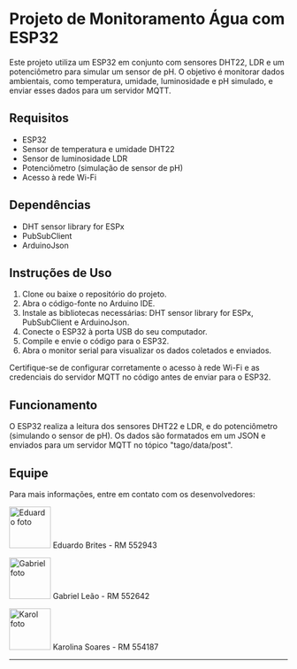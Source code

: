 # Projeto de Monitoramento Água com ESP32

Este projeto utiliza um ESP32 em conjunto com sensores DHT22, LDR e um potenciômetro para simular um sensor de pH. O objetivo é monitorar dados ambientais, como temperatura, umidade, luminosidade e pH simulado, e enviar esses dados para um servidor MQTT.

## Requisitos

- ESP32
- Sensor de temperatura e umidade DHT22
- Sensor de luminosidade LDR
- Potenciômetro (simulação de sensor de pH)
- Acesso à rede Wi-Fi

## Dependências

- DHT sensor library for ESPx
- PubSubClient
- ArduinoJson

## Instruções de Uso

1. Clone ou baixe o repositório do projeto.
2. Abra o código-fonte no Arduino IDE.
3. Instale as bibliotecas necessárias: DHT sensor library for ESPx, PubSubClient e ArduinoJson.
4. Conecte o ESP32 à porta USB do seu computador.
5. Compile e envie o código para o ESP32.
6. Abra o monitor serial para visualizar os dados coletados e enviados.

Certifique-se de configurar corretamente o acesso à rede Wi-Fi e as credenciais do servidor MQTT no código antes de enviar para o ESP32.

## Funcionamento

O ESP32 realiza a leitura dos sensores DHT22 e LDR, e do potenciômetro (simulando o sensor de pH). Os dados são formatados em um JSON e enviados para um servidor MQTT no tópico "tago/data/post".

## Equipe

Para mais informações, entre em contato com os desenvolvedores:

<div>
<p>
  <img src="https://github.com/Projeto-Dev-Aula/cp2-front-web-2sem/assets/145347801/900140b6-2724-452a-a822-296d38ace27f" width="75" height="75" alt="Eduardo foto" />  Eduardo Brites - RM 552943 <br>
</p>

<p>
  <img src="https://github.com/Projeto-Dev-Aula/cp2-front-web-2sem/assets/145347801/aa2590ea-10d1-4fbb-82f9-52e05fa5339a" width="75" height="75" alt="Gabriel foto" />  Gabriel Leão - RM 552642 <br>
</p>

<p>
  <img src="https://github.com/Projeto-Dev-Aula/cp2-front-web-2sem/assets/145347801/addf3154-41e5-4227-ba6d-887d3ea737a1" width="75" height="75" alt="Karol foto" /> Karolina Soares - RM 554187 
</p>
</div>

---